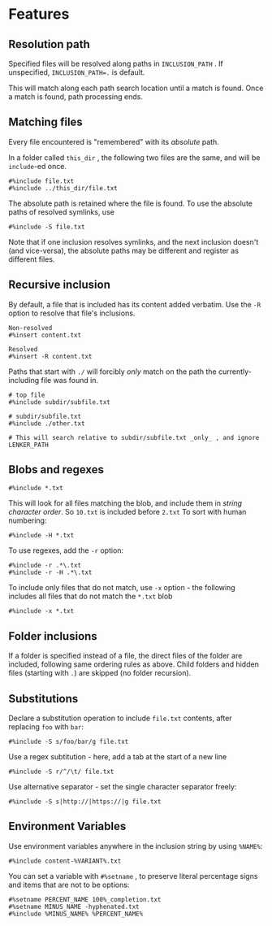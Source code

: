 # Features

## Resolution path

Specified files will be resolved along paths in `INCLUSION_PATH` . If unspecified, `INCLUSION_PATH=.` is default.

This will match along each path search location until a match is found. Once a match is found, path processing ends.

## Matching files

Every file encountered is "remembered" with its _absolute_ path.

In a folder called `this_dir` , the following two files are the same, and will be `include`-ed once.

```
#%include file.txt
#%include ../this_dir/file.txt
```

The absolute path is retained where the file is found. To use the absolute paths of resolved symlinks, use

```
#%include -S file.txt
```

Note that if one inclusion resolves symlinks, and the next inclusion doesn't (and vice-versa), the absolute paths may be different and register as different files.

## Recursive inclusion

By default, a file that is included has its content added verbatim. Use the `-R` option to resolve that file's inclusions.

```
Non-resolved
#%insert content.txt

Resolved
#%insert -R content.txt
```

Paths that start with `./` will forcibly _only_ match on the path the currently-including file was found in.

```
# top file
#%include subdir/subfile.txt
```

```
# subdir/subfile.txt
#%include ./other.txt

# This will search relative to subdir/subfile.txt _only_ , and ignore LENKER_PATH
```

## Blobs and regexes

```
#%include *.txt
```

This will look for all files matching the blob, and include them in _string character order_. So `10.txt` is included before `2.txt` To sort with human numbering:

```
#%include -H *.txt
```

To use regexes, add the `-r` option:

```
#%include -r .*\.txt
#%include -r -H .*\.txt
```

To include only files that do not match, use `-x` option - the following includes all files that do not match the `*.txt` blob

```
#%include -x *.txt
```

## Folder inclusions

If a folder is specified instead of a file, the direct files of the folder are included, following same ordering rules as above. Child folders and hidden files (starting with `.`) are skipped (no folder recursion).

## Substitutions

Declare a substitution operation to include `file.txt` contents, after replacing `foo` with `bar`:

```
#%include -S s/foo/bar/g file.txt
```

Use a regex subtitution - here, add a tab at the start of a new line

```
#%include -S r/^/\t/ file.txt
```

Use alternative separator - set the single character separator freely:

```
#%include -S s|http://|https://|g file.txt
```

## Environment Variables

Use environment variables anywhere in the inclusion string by using `%NAME%`:

```
#%include content-%VARIANT%.txt
```

You can set a variable with `#%setname` , to preserve literal percentage signs and items that are not to be options:

```
#%setname PERCENT_NAME 100%_completion.txt
#%setname MINUS_NAME -hyphenated.txt
#%include %MINUS_NAME% %PERCENT_NAME%
```


